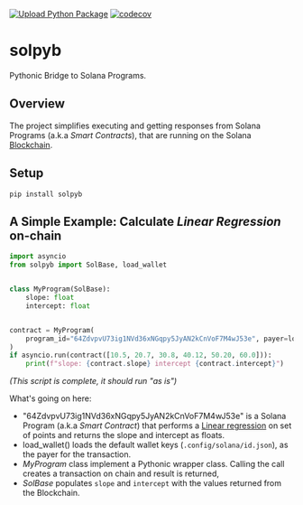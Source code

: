 [![Upload Python Package](https://github.com/amor71/solpyb/actions/workflows/python-publish.yml/badge.svg)](https://github.com/amor71/solpyb/actions/workflows/python-publish.yml)
[![codecov](https://codecov.io/gh/amor71/solpyb/branch/master/graph/badge.svg?token=gUJ78Gdh6q)](https://codecov.io/gh/amor71/solpyb)

# solpyb

Pythonic Bridge to Solana Programs.

## Overview

The project simplifies executing and getting responses from Solana Programs (a.k.a *Smart Contracts*), that are running on the Solana [Blockchain](https://solana.com/).

## Setup

`pip install solpyb`

## A Simple Example: Calculate *Linear Regression* on-chain

```python
import asyncio
from solpyb import SolBase, load_wallet


class MyProgram(SolBase):
    slope: float
    intercept: float


contract = MyProgram(
    program_id="64ZdvpvU73ig1NVd36xNGqpy5JyAN2kCnVoF7M4wJ53e", payer=load_wallet()
)
if asyncio.run(contract([10.5, 20.7, 30.8, 40.12, 50.20, 60.0])):
    print(f"slope: {contract.slope} intercept {contract.intercept}")
```

*(This script is complete, it should run "as is")*

What's going on here:

* "64ZdvpvU73ig1NVd36xNGqpy5JyAN2kCnVoF7M4wJ53e" is a Solana Program (a.k.a *Smart Contract*) that performs a [Linear regression](https://en.wikipedia.org/wiki/Linear_regression) on set of points and returns the slope and intercept as floats.
* load_wallet() loads the default wallet keys (`.config/solana/id.json`), as the payer for the transaction.
* *MyProgram* class implement a Pythonic wrapper class. Calling the call creates a transaction on chain and result is returned,
* *SolBase* populates `slope` and `intercept` with the values returned from the Blockchain.
